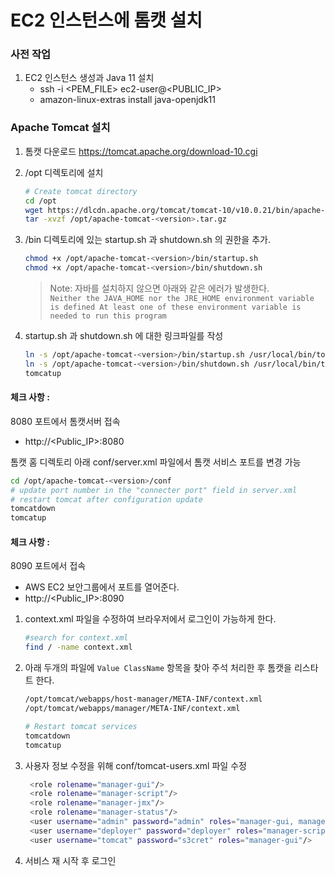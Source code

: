 # EC2 인스턴스에 톰캣 설치

### 사전 작업
1. EC2 인스턴스 생성과 Java 11 설치
   - ssh -i <PEM_FILE> ec2-user@<PUBLIC_IP>
   - amazon-linux-extras install java-openjdk11
### Apache Tomcat 설치
1. 톰캣 다운로드  https://tomcat.apache.org/download-10.cgi
1. /opt 디렉토리에 설치
   
   ```sh 
   # Create tomcat directory
   cd /opt
   wget https://dlcdn.apache.org/tomcat/tomcat-10/v10.0.21/bin/apache-tomcat-10.0.21.tar.gz
   tar -xvzf /opt/apache-tomcat-<version>.tar.gz
   ```
1. /bin 디렉토리에 있는 startup.sh 과 shutdown.sh 의 권한을 추가. 
   ```sh
   chmod +x /opt/apache-tomcat-<version>/bin/startup.sh 
   chmod +x /opt/apache-tomcat-<version>/bin/shutdown.sh
   ```
   > Note: 자바를 설치하지 않으면 아래와 같은 에러가 발생한다.   
   `Neither the JAVA_HOME nor the JRE_HOME environment variable is defined At least one of these environment variable is needed to run this program`
1. startup.sh 과 shutdown.sh 에 대한 링크파일를 작성
   ```sh
   ln -s /opt/apache-tomcat-<version>/bin/startup.sh /usr/local/bin/tomcatup
   ln -s /opt/apache-tomcat-<version>/bin/shutdown.sh /usr/local/bin/tomcatdown
   tomcatup
   ```
  #### 체크 사항 :
8080 포트에서 톰캣서버 접속  
 - http://<Public_IP>:8080

  톰캣 홈 디렉토리 아래 conf/server.xml 파일에서 톰캣 서비스 포트를 변경 가능
   ```sh
 cd /opt/apache-tomcat-<version>/conf
# update port number in the "connecter port" field in server.xml
# restart tomcat after configuration update
tomcatdown
tomcatup
   ```

#### 체크 사항 :
8090 포트에서 접속  
 - AWS EC2 보안그룹에서 포트를 열어준다.
 - http://<Public_IP>:8090

1. context.xml 파일을 수정하여 브라우저에서 로그인이 가능하게 한다.
   ```sh
   #search for context.xml
   find / -name context.xml
   ```
1. 아래 두개의 파일에 `Value ClassName` 항목을 찾아 주석 처리한 후 톰캣을 리스타트 한다. 
   ```sh 
   /opt/tomcat/webapps/host-manager/META-INF/context.xml
   /opt/tomcat/webapps/manager/META-INF/context.xml
   
   # Restart tomcat services
   tomcatdown  
   tomcatup
   ```
1. 사용자 정보 수정을 위해 conf/tomcat-users.xml 파일 수정
   ```sh
	<role rolename="manager-gui"/>
	<role rolename="manager-script"/>
	<role rolename="manager-jmx"/>
	<role rolename="manager-status"/>
	<user username="admin" password="admin" roles="manager-gui, manager-script, manager-jmx, manager-status"/>
	<user username="deployer" password="deployer" roles="manager-script"/>
	<user username="tomcat" password="s3cret" roles="manager-gui"/>
   ```
1. 서비스 재 시작 후 로그인 

